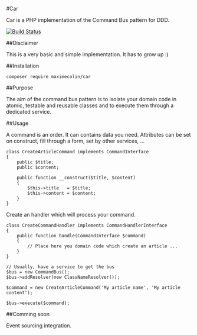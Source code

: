 #Car

Car is a PHP implementation of the Command Bus pattern for DDD.

[![Build Status](https://travis-ci.org/maximecolin/car.svg)](https://travis-ci.org/maximecolin/car)

##Disclaimer

This is a very basic and simple implementation. It has to grow up :)

##Installation

```
composer require maximecolin/car
```

##Purpose

The aim of the command bus pattern is to isolate your domain code in atomic, testable and reusable classes and to execute them through a dedicated service.

##Usage

A command is an order. It can contains data you need. Attributes can be set on construct, fill through a form, set by other services, ...

```
class CreateArticleCommand implements CommandInterface
{
	public $title;
	public $content;
	
	public function __construct($title, $content)
	{
		$this->title   = $title;
		$this->content = $content;
	}
}
```

Create an handler which will process your command.

```
class CreateCommandHandler implements CommandHandlerInterface
{
	public function handle(CommandInterface $command)
	{
		// Place here you domain code which create an article ...
	}
}
```



```
// Usually, have a service to get the bus
$bus = new CommandBus();
$bus->addResolver(new ClassNameResolver());

$command = new CreateArticleCommand('My article name', 'My article content');

$bus->execute($command);
```

##Comming soon

Event sourcing integration.

